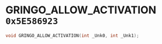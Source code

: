 # GRINGO_ALLOW_ACTIVATION `0x5E586923`

```cpp
void GRINGO_ALLOW_ACTIVATION(int _Unk0, int _Unk1);
```
